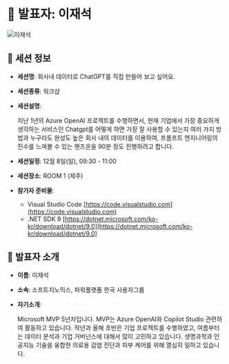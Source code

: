 # 🎤 발표자: 이재석

<div class="container">
    <div class="row justify-content-center">
        <div class="col-md-4 profile mb-4 text-center">
            <img src="../images/speakers/jaeseoklee.jpg" alt="이재석" class="img-fluid" />
        </div>
    </div>
</div>

## 🔎 세션 정보

- **세션명**: 회사내 데이터로 ChatGPT를 직접 만들어 보고 싶어요.
- **세션종류**: 워크샵
- **세션설명**:

  지난 1년의 Azure OpenAI 프로젝트를 수행하면서, 현재 기업에서 가장 중요하게 생각하는 서비스인 Chatgpt를 어떻게 하면 가장 잘 사용할 수 있는지 여러 가지 방법과 누구라도 완성도 높은 회사 내의 데이터를 이용하여, 프롬프트 엔지니어링의 진수를 느껴볼 수 있는 핸즈온을 90분 정도 진행하려고 합니다.

- **세션일정**: 12월 8일(일), 09:30 - 11:00
- **세션장소**: ROOM 1 (제주)
- **참가자 준비물**:

  - Visual Studio Code [https://code.visualstudio.com](https://code.visualstudio.com)
  - .NET SDK 9 [https://dotnet.microsoft.com/ko-kr/download/dotnet/9.0](https://dotnet.microsoft.com/ko-kr/download/dotnet/9.0)

## 📜 발표자 소개

- **이름**: 이재석
- **소속**: 소프트지노믹스, 파워플랫폼 한국 사용자그룹
- **자기소개**:

  Microsoft MVP 5년차입니다. MVP는 Azure OpenAI와 Copilot Studio 관련하여 활동하고 있습니다. 작년과 올해 초반은 기업 프로젝트를 수행하였고, 여름부터는 데이터 분석과 기업 거버넌스에 대해서 많이 고민하고 있습니다. 생명과학과 인공지능 기술을 융합한 의료용 감염 진단과 피부 케어를 위해 열심히 일하고 있습니다.